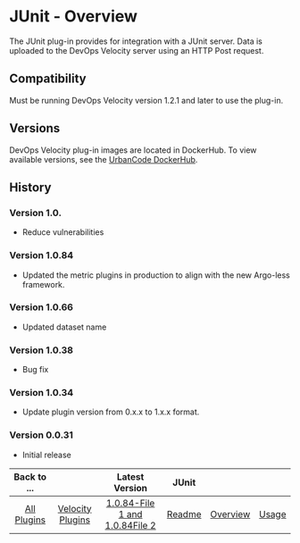 
# JUnit - Overview

The JUnit plug-in provides for integration with a JUnit server. Data is uploaded to the DevOps
Velocity server using an HTTP Post request.

## Compatibility

Must be running DevOps Velocity version 1.2.1 and later to use the plug-in.

## Versions

DevOps Velocity plug-in images are located in DockerHub. To
view available versions, see the [UrbanCode DockerHub](https://hub.docker.com/r/urbancode/ucv-ext-junit/tags).


## History

### Version 1.0.

* Reduce vulnerabilities

### Version 1.0.84

* Updated the metric plugins in production to align with the new Argo-less framework.

### Version 1.0.66

* Updated dataset name

### Version 1.0.38

* Bug fix

### Version 1.0.34

* Update plugin version from 0.x.x to 1.x.x format.

### Version 0.0.31

* Initial release


|Back to ...||Latest Version|JUnit |||
| :---: | :---: | :---: | :---: | :---: | :---: |
|[All Plugins](../../index.md)|[Velocity Plugins](../README.md)|[1.0.84-File 1 ](https://github.com/UrbanCode/IBM-UCV-PLUGINS/raw/main/files/ucv-ext-junit/ucv-ext-junit:1.0.84.tar.7z.001)[and 1.0.84File 2](https://github.com/UrbanCode/IBM-UCV-PLUGINS/raw/main/files/ucv-ext-junit/ucv-ext-junit:1.0.84.tar.7z.002)|[Readme](README.md)|[Overview](overview.md)|[Usage](usage.md)|
